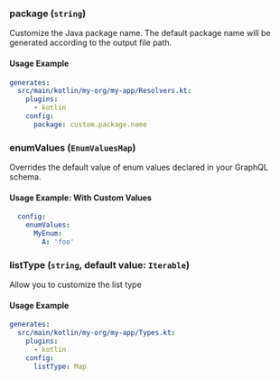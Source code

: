 
### package (`string`)

Customize the Java package name. The default package name will be generated according to the output file path.


#### Usage Example

```yml
generates:
  src/main/kotlin/my-org/my-app/Resolvers.kt:
    plugins:
      - kotlin
    config:
      package: custom.package.name
```

### enumValues (`EnumValuesMap`)

Overrides the default value of enum values declared in your GraphQL schema.


#### Usage Example: With Custom Values

```yml
  config:
    enumValues:
      MyEnum:
        A: 'foo'
```

### listType (`string`, default value: `Iterable`)

Allow you to customize the list type


#### Usage Example

```yml
generates:
  src/main/kotlin/my-org/my-app/Types.kt:
    plugins:
      - kotlin
    config:
      listType: Map
```